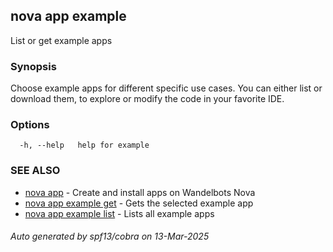 ## nova app example

List or get example apps

### Synopsis

Choose example apps for different specific use cases. 
You can either list or download them, to explore or modify the code in your favorite IDE.

### Options

```
  -h, --help   help for example
```

### SEE ALSO

* [nova app](nova_app.md)	 - Create and install apps on Wandelbots Nova
* [nova app example get](nova_app_example_get.md)	 - Gets the selected example app
* [nova app example list](nova_app_example_list.md)	 - Lists all example apps

###### Auto generated by spf13/cobra on 13-Mar-2025
